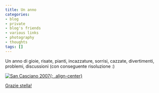 ```yaml
---
title: Un anno
categories:
- blog
- private
- blog's friends
- various links
- photography
- thoughts
tags: []
---
```

Un anno di gioie, risate, pianti, incazzature, sorrisi, cazzate, divertimenti,
problemi, discussioni (con conseguente risoluzione :)  

[![San Casciano 2007]({{site.url}}/images/san_casciano_2007.jpg){: .align-center}]({{site.url}}/images/san_casciano_2007.jpg "{{site.url}}/images/san_casciano_2007.jpg" )

[Grazie stella!](http://solomiri.blogspot.com/ "http://solomiri.blogspot.com/")

